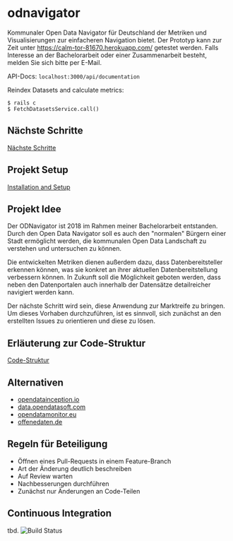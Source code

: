 # odnavigator
Kommunaler Open Data Navigator für Deutschland der Metriken und Visualisierungen zur einfacheren Navigation bietet. Der Prototyp kann zur Zeit unter https://calm-tor-81670.herokuapp.com/ getestet werden. Falls Interesse an der Bachelorarbeit oder einer Zusammenarbeit besteht, melden Sie sich bitte per E-Mail.

API-Docs: ```localhost:3000/api/documentation```

Reindex Datasets and calculate metrics:

```shell
$ rails c
$ FetchDatasetsService.call()
```

## Nächste Schritte
[Nächste Schritte](https://github.com/jkimmeyer/odnavigator/issues)

## Projekt Setup
[Installation and Setup](https://github.com/jkimmeyer/odnavigator/blob/master/doc/install.md)

## Projekt Idee
Der ODNavigator ist 2018 im Rahmen meiner Bachelorarbeit entstanden. Durch den Open Data Navigator soll es auch den "normalen" Bürgern einer Stadt ermöglicht werden, die kommunalen Open Data Landschaft zu verstehen und untersuchen zu können.

Die entwickelten Metriken dienen außerdem dazu, dass Datenbereitsteller erkennen können, was sie konkret an ihrer aktuellen Datenbereitstellung verbessern können. In Zukunft soll die Möglichkeit geboten werden, dass neben den Datenportalen auch innerhalb der Datensätze detailreicher navigiert werden kann. 

Der nächste Schritt wird sein, diese Anwendung zur Marktreife zu bringen. Um dieses Vorhaben durchzuführen, ist es sinnvoll, sich zunächst an den erstellten Issues zu orientieren und diese zu lösen.

## Erläuterung zur Code-Struktur
[Code-Struktur](https://github.com/jkimmeyer/odnavigator/blob/master/doc/code_struktur.md)

## Alternativen
- [opendatainception.io](https://opendatainception.io)
- [data.opendatasoft.com](https://data.opendatasoft.com/pages/home/)
- [opendatamonitor.eu](https://www.opendatamonitor.eu)
- [offenedaten.de](https://www.offenedaten.de)

## Regeln für Beteiligung
- Öffnen eines Pull-Requests in einem Feature-Branch
- Art der Änderung deutlich beschreiben
- Auf Review warten
- Nachbesserungen durchführen
- Zunächst nur Änderungen an Code-Teilen

## Continuous Integration
tbd. 
![Build Status](https://travis-ci.com/jkimmeyer/odnavigator.svg?token=RNrpHhqDGiujTBgM6w2s&branch=master)
